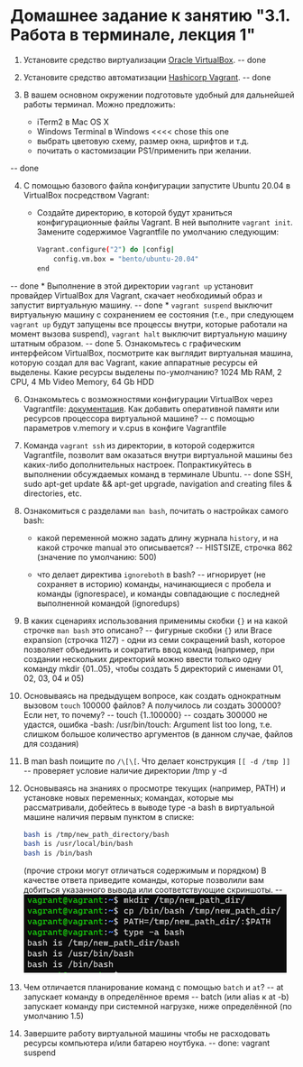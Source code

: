 # Домашнее задание к занятию "3.1. Работа в терминале, лекция 1"

1. Установите средство виртуализации [Oracle VirtualBox](https://www.virtualbox.org/).
-- done
2. Установите средство автоматизации [Hashicorp Vagrant](https://www.vagrantup.com/).
-- done
3. В вашем основном окружении подготовьте удобный для дальнейшей работы терминал. Можно предложить:

	* iTerm2 в Mac OS X
	* Windows Terminal в Windows <<<< chose this one
	* выбрать цветовую схему, размер окна, шрифтов и т.д.
	* почитать о кастомизации PS1/применить при желании.

-- done

4. С помощью базового файла конфигурации запустите Ubuntu 20.04 в VirtualBox посредством Vagrant:

	* Создайте директорию, в которой будут храниться конфигурационные файлы Vagrant. В ней выполните `vagrant init`. Замените содержимое Vagrantfile по умолчанию следующим:

		```bash
		Vagrant.configure("2") do |config|
			config.vm.box = "bento/ubuntu-20.04"
		end
		```
-- done
	* Выполнение в этой директории `vagrant up` установит провайдер VirtualBox для Vagrant, скачает необходимый образ и запустит виртуальную машину.
-- done
	* `vagrant suspend` выключит виртуальную машину с сохранением ее состояния (т.е., при следующем `vagrant up` будут запущены все процессы внутри, которые работали на момент вызова suspend), `vagrant halt` выключит виртуальную машину штатным образом.
-- done
5. Ознакомьтесь с графическим интерфейсом VirtualBox, посмотрите как выглядит виртуальная машина, которую создал для вас Vagrant, какие аппаратные ресурсы ей выделены. Какие ресурсы выделены по-умолчанию?
1024 Mb RAM, 2 CPU, 4 Mb Video Memory, 64 Gb HDD

6. Ознакомьтесь с возможностями конфигурации VirtualBox через Vagrantfile: [документация](https://www.vagrantup.com/docs/providers/virtualbox/configuration.html). Как добавить оперативной памяти или ресурсов процессора виртуальной машине?
-- с помощью параметров  v.memory и v.cpus в конфиге Vagrantfile

7. Команда `vagrant ssh` из директории, в которой содержится Vagrantfile, позволит вам оказаться внутри виртуальной машины без каких-либо дополнительных настроек. Попрактикуйтесь в выполнении обсуждаемых команд в терминале Ubuntu.
-- done SSH, sudo apt-get update && apt-get upgrade, navigation and creating files & directories, etc.

8. Ознакомиться с разделами `man bash`, почитать о настройках самого bash:
    * какой переменной можно задать длину журнала `history`, и на какой строчке manual это описывается?
-- HISTSIZE, строчка 862 (значение по умолчанию: 500)
	
    * что делает директива `ignoreboth` в bash?
-- игнорирует (не сохраняет в историю) команды, начинающиеся с пробела и команды (ignorespace), и команды совпадающие с последней выполненной командой (ignoredups)

9. В каких сценариях использования применимы скобки `{}` и на какой строчке `man bash` это описано?
-- фигурные скобки `{}` или Brace expansion (строчка 1127) - одни из семи сокращений bash, которое позволяет объединить и сократить ввод команд (например, при создании нескольких директорий можно ввести только одну команду mkdir {01..05}, чтобы создать 5 директорий с именами 01, 02, 03, 04 и 05) 

10. Основываясь на предыдущем вопросе, как создать однократным вызовом `touch` 100000 файлов? А получилось ли создать 300000? Если нет, то почему?
-- touch {1..100000}
-- создать 300000 не удастся, ошибка -bash: /usr/bin/touch: Argument list too long, т.е. слишком большое количество аргументов (в данном случае, файлов для создания)

11. В man bash поищите по `/\[\[`. Что делает конструкция `[[ -d /tmp ]]`
-- проверяет условие наличие директории /tmp у -d

12. Основываясь на знаниях о просмотре текущих (например, PATH) и установке новых переменных; командах, которые мы рассматривали, добейтесь в выводе type -a bash в виртуальной машине наличия первым пунктом в списке:

	```bash
	bash is /tmp/new_path_directory/bash
	bash is /usr/local/bin/bash
	bash is /bin/bash
	```

	(прочие строки могут отличаться содержимым и порядком)
    В качестве ответа приведите команды, которые позволили вам добиться указанного вывода или соответствующие скриншоты.
-- ![Screenshot](image.png)

13. Чем отличается планирование команд с помощью `batch` и `at`?
-- at запускает команду в определённое время
-- batch (или alias к at -b) запускает команду при системной нагрузке, ниже определённой (по умолчанию 1.5)

14. Завершите работу виртуальной машины чтобы не расходовать ресурсы компьютера и/или батарею ноутбука.
-- done: vagrant suspend
